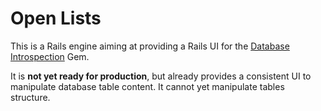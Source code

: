 # Open Lists

This is a Rails engine aiming at providing a Rails UI for the [Database Introspection][dbigemref] Gem.

It is __not yet ready for production__, but already provides a consistent UI to manipulate database table content.
It cannot yet manipulate tables structure.



[dbigemref]: https://rubygems.org/gems/database_introspection "Rails Database Introspection gem"
[dbirubydoc]: http://rubydoc.info/gems/database_introspection/0.2.0/frames "Classes Documentation"